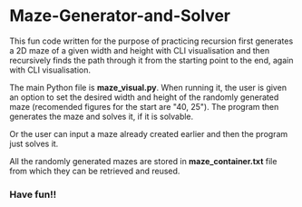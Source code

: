 # Maze-Generator-and-Solver
This fun code written for the purpose of practicing recursion first generates a 2D maze of a given width and height with CLI visualisation and then recursively finds the path through it from the starting point to the end, again with CLI visualisation.

The main Python file is **maze_visual.py**. When running it, the user is given an option to set the desired width and height of the randomly generated maze (recomended figures for the start are "40, 25"). The program then generates the maze and solves it, if it is solvable.

Or the user can input a maze already created earlier and then the program just solves it.

All the randomly generated mazes are stored in **maze_container.txt** file from which they can be retrieved and reused.

### Have fun!!
